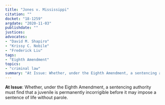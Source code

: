 ```yaml
---
title: "Jones v. Mississippi"
citation: ""
docket: "18-1259"
argdate: "2020-11-03"
publishdate: ""
justices:
advocates:
- "David M. Shapiro"
- "Krissy C. Nobile"
- "Frederick Liu"
tags:
- "Eighth Amendment"
topics:
- "criminal law"
summary: "At Issue: Whether, under the Eighth Amendment, a sentencing authority must find that a juvenile is permanently incorrigible before it may impose a sentence of life without parole."
---
```

**At Issue**: Whether, under the Eighth Amendment, a sentencing authority must find that a juvenile is permanently incorrigible before it may impose a sentence of life without parole.
